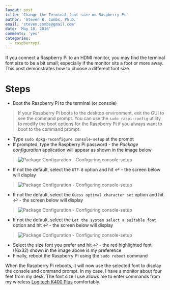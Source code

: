 ```yaml
---
layout: post
title: 'Change the Terminal font size on Raspberry Pi'
author: 'Steven B. Combs, Ph.D.'
email: 'steven.combs@gmail.com'
date: 'May 18, 2016'
comments: 'yes'
categories:
  - raspberrypi
---
```


If you connect a Raspberry Pi to an HDMI monitor, you may find the terminal font size to be a bit small; especially if the monitor sits a foot or more away. This post demonstrates how to choose a different font size.

# Steps

* Boot the Raspberry Pi to the terminal (or console)

> If your Raspberry Pi boots to the desktop environment, exit the GUI to see the command prompt. You can use the `sudo raspi-config` utility to modify the boot options for the Raspberry Pi if you always want to boot to the command prompt.

* Type `sudo dpkg-reconfigure console-setup` at the prompt
* If prompted, type the Raspberry Pi password - the *Package configuration* application will appear as shown in the image below

> ![Package Configuration - Configuring console-setup](http://www.stevencombs.com/images/posts/terminal-font-size-1.png)

*  If not the default, select the `UTF-8` option and hit ↩ - the screen below will display

> ![Package Configuration - Configuring console-setup](http://www.stevencombs.com/images/posts/terminal-font-size-2.png)

* If not the default, select the `Guess optimal character set` option and hit ↩ - the screen below will display

> ![Package Configuration - Configuring console-setup](http://www.stevencombs.com/images/posts/terminal-font-size-3.png)

* If not the default, select the `Let the system select a suitable font` option and hit ↩ - the screen below will display

> ![Package Configuration - Configuring console-setup](http://www.stevencombs.com/images/posts/terminal-font-size-4.png)

* Select the size font you prefer and hit ↩ - the red highlighted font (16x32) shown in the image above is my preference
* Finally, reboot the Raspberry Pi using the `sudo reboot` command

When the Raspberry Pi reboots, it will now use the selected font to display the console and command prompt. In my case, I have a monitor about four feet from my desk. The font size I use allows me to enter commands from my wireless [Logitech K400 Plus](http://www.amazon.com/gp/product/B014EUQOGK/ref=as_li_ss_tl?ie=UTF8&camp=1789&creative=390957&creativeASIN=B014EUQOGK&linkCode=as2&tag=stevenccom-20) comfortably.
